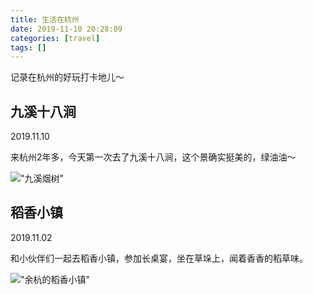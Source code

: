 ```yaml
---
title: 生活在杭州
date: 2019-11-10 20:28:09
categories: [travel]
tags: []
---
```


记录在杭州的好玩打卡地儿～

## 九溪十八涧

2019.11.10

来杭州2年多，今天第一次去了九溪十八涧，这个景确实挺美的，绿油油～

!["九溪烟树"](http://static.wuyuying.com/jiuxi.jpg)

## 稻香小镇

2019.11.02

和小伙伴们一起去稻香小镇，参加长桌宴，坐在草垛上，闻着香香的稻草味。

!["余杭的稻香小镇"](http://static.wuyuying.com/town_of_wheat.JPG)

